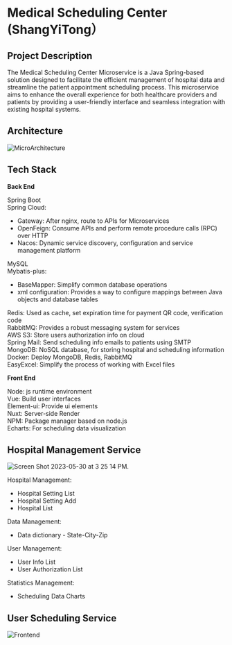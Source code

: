# Medical Scheduling Center (ShangYiTong）

## Project Description
The Medical Scheduling Center Microservice is a Java Spring-based solution designed to facilitate the efficient management of hospital data and streamline the patient appointment scheduling process. This microservice aims to enhance the overall experience for both healthcare providers and patients by providing a user-friendly interface and seamless integration with existing hospital systems.

## Architecture
![MicroArchitecture](https://github.com/GrindTaolerant/reserve_parent/assets/66355314/caf9649b-36c6-406f-8057-eb5ba150e27e)

## Tech Stack
**Back End**  

Spring Boot  
Spring Cloud:  
  - Gateway: After nginx, route to APIs for Microservices
  - OpenFeign: Consume APIs and perform remote procedure calls (RPC) over HTTP
  - Nacos: Dynamic service discovery, configuration and service management platform  

MySQL  
Mybatis-plus:
  - BaseMapper: Simplify common database operations
  - xml configuration: Provides a way to configure mappings between Java objects and database tables  

Redis: Used as cache, set expiration time for payment QR code, verification code  
RabbitMQ: Provides a robust messaging system for services  
AWS S3: Store users authorization info on cloud  
Spring Mail: Send scheduling info emails to patients using SMTP  
MongoDB: NoSQL database, for storing hospital and scheduling information    
Docker: Deploy MongoDB, Redis, RabbitMQ  
EasyExcel: Simplify the process of working with Excel files  

**Front End**  

Node: js runtime environment   
Vue: Build user interfaces    
Element-ui: Provide ui elements  
Nuxt: Server-side Render  
NPM: Package manager based on node.js  
Echarts: For scheduling data visualization  




## Hospital Management Service

![Screen Shot 2023-05-30 at 3 25 14 PM](https://github.com/GrindTaolerant/reserve_parent/assets/66355314/10553ede-13b7-41e1-8ee3-5131b74ec64b). 


Hospital Management:  
- Hospital Setting List
- Hospital Setting Add
- Hospital List  

Data Management:
- Data dictionary - State-City-Zip

User Management:
- User Info List
- User Authorization List

Statistics Management:
- Scheduling Data Charts




## User Scheduling Service

![Frontend](https://github.com/GrindTaolerant/reserve_parent/assets/66355314/2428997a-ee1c-49c3-b741-c3a88512b104)




